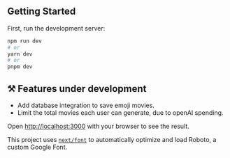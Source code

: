 ## Getting Started

First, run the development server:

```bash
npm run dev
# or
yarn dev
# or
pnpm dev
```

## ⚒️ Features under development
 <ul>
	<li>Add database integration to save emoji movies.</li>
	<li>Limit the total movies each user can generate, due to openAI spending.</li>
 </ul>

Open [http://localhost:3000](http://localhost:3000) with your browser to see the result.

This project uses [`next/font`](https://nextjs.org/docs/basic-features/font-optimization) to automatically optimize and load Roboto, a custom Google Font.

